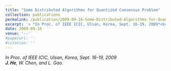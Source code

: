 ```yaml
---
title: "Some Distributed Algorithms for Quantized Consensus Problem"
collection: publications
permalink: /publication/2009-09-16-Some-Distributed-Algorithms-for-Quantized-Consensus-Problem/
excerpt: '> *In Proc. of IEEE ICIC, Ulsan, Korea, Sept. 16-19, 2009*<br>***J. He**, W. Chen, and L. Gao*.'
date: 2009-09-16
venue: '--'
#paperurl: ''
#citation: ''
---
```

*In Proc. of IEEE ICIC, Ulsan, Korea, Sept. 16-19, 2009*  
***J. He**, W. Chen, and L. Gao*.
